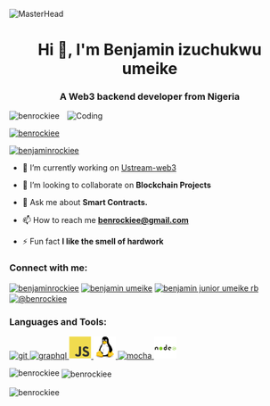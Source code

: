 ![MasterHead](https://media.giphy.com/media/RbDKaczqWovIugyJmW/giphy.gif)
<h1 align="center">Hi 👋, I'm Benjamin izuchukwu umeike</h1>
<h3 align="center">A Web3 backend developer from Nigeria</h3>
  <img align="right" alt="Coding" width="400" src= "http://www.clickmee.in/assets/aboutus.gif"


<p align="left"> <img src="https://komarev.com/ghpvc/?username=benrockiee&label=Profile%20views&color=0e75b6&style=flat" alt="benrockiee" /> </p>

<p align="left"> <a href="https://github.com/ryo-ma/github-profile-trophy"><img src="https://github-profile-trophy.vercel.app/?username=benrockiee" alt="benrockiee" /></a> </p>

<p align="left"> <a href="https://twitter.com/benjaminrockiee" target="blank"><img src="https://img.shields.io/twitter/follow/benjaminrockiee?logo=twitter&style=for-the-badge" alt="benjaminrockiee" /></a> </p>

- 🔭 I’m currently working on [Ustream-web3](https://github.com/Ustream-web3/ustream-web3-blockend.git)

- 👯 I’m looking to collaborate on **Blockchain Projects**

- 💬 Ask me about **Smart Contracts.**

- 📫 How to reach me **benrockiee@gmail.com**

- ⚡ Fun fact **I like the smell of hardwork**

<h3 align="left">Connect with me:</h3>
<p align="left">
<a href="https://twitter.com/benjaminrockiee" target="blank"><img align="center" src="https://raw.githubusercontent.com/rahuldkjain/github-profile-readme-generator/master/src/images/icons/Social/twitter.svg" alt="benjaminrockiee" height="30" width="40" /></a>
<a href="https://linkedin.com/in/benjamin umeike" target="blank"><img align="center" src="https://raw.githubusercontent.com/rahuldkjain/github-profile-readme-generator/master/src/images/icons/Social/linked-in-alt.svg" alt="benjamin umeike" height="30" width="40" /></a>
<a href="https://fb.com/benjamin junior umeike rb" target="blank"><img align="center" src="https://raw.githubusercontent.com/rahuldkjain/github-profile-readme-generator/master/src/images/icons/Social/facebook.svg" alt="benjamin junior umeike rb" height="30" width="40" /></a>
<a href="https://instagram.com/@benrockiee" target="blank"><img align="center" src="https://raw.githubusercontent.com/rahuldkjain/github-profile-readme-generator/master/src/images/icons/Social/instagram.svg" alt="@benrockiee" height="30" width="40" /></a>
</p>

<h3 align="left">Languages and Tools:</h3>
<p align="left"> <a href="https://git-scm.com/" target="_blank" rel="noreferrer"> <img src="https://www.vectorlogo.zone/logos/git-scm/git-scm-icon.svg" alt="git" width="40" height="40"/> </a> <a href="https://graphql.org" target="_blank" rel="noreferrer"> <img src="https://www.vectorlogo.zone/logos/graphql/graphql-icon.svg" alt="graphql" width="40" height="40"/> </a> <a href="https://developer.mozilla.org/en-US/docs/Web/JavaScript" target="_blank" rel="noreferrer"> <img src="https://raw.githubusercontent.com/devicons/devicon/master/icons/javascript/javascript-original.svg" alt="javascript" width="40" height="40"/> </a> <a href="https://www.linux.org/" target="_blank" rel="noreferrer"> <img src="https://raw.githubusercontent.com/devicons/devicon/master/icons/linux/linux-original.svg" alt="linux" width="40" height="40"/> </a> <a href="https://mochajs.org" target="_blank" rel="noreferrer"> <img src="https://www.vectorlogo.zone/logos/mochajs/mochajs-icon.svg" alt="mocha" width="40" height="40"/> </a> <a href="https://nodejs.org" target="_blank" rel="noreferrer"> <img src="https://raw.githubusercontent.com/devicons/devicon/master/icons/nodejs/nodejs-original-wordmark.svg" alt="nodejs" width="40" height="40"/> </a> </p>

<p><img align="left" src="https://github-readme-stats.vercel.app/api/top-langs?username=benrockiee&show_icons=true&locale=en&layout=compact" alt="benrockiee" /></p>

<p>&nbsp;<img align="center" src="https://github-readme-stats.vercel.app/api?username=benrockiee&show_icons=true&locale=en" alt="benrockiee" /></p>

<p><img align="center" src="https://github-readme-streak-stats.herokuapp.com/?user=benrockiee&" alt="benrockiee" /></p>
